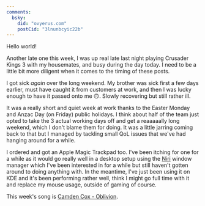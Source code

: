```yaml
---
comments:
  bsky:
    did: "ovyerus.com"
    postCid: "3lnunbcyic22b"
---
```


Hello world!

Another late one this week, I was up real late last night playing Crusader Kings
3 with my housemates, and busy during the day today. I need to be a little bit
more diligent when it comes to the timing of these posts.

I got sick _again_ over the long weekend. My brother was sick first a few days
earlier, must have caught it from customers at work, and then I was lucky enough
to have it passed onto me 🙃. Slowly recovering but still rather ill.

It was a really short and quiet week at work thanks to the Easter Monday and
Anzac Day (on Friday) public holidays. I think about half of the team just opted
to take the 3 actual working days off and get a reaaaaally long weekend, which I
don't blame them for doing. It was a little jarring coming back to that but I
managed by tackling small QoL issues that we've had hanging around for a while.

I ordered and got an Apple Magic Trackpad too. I've been itching for one for a
while as it would go really well in a desktop setup using the
[Niri](https://github.com/YaLTeR/niri) window manager which I've been interested
in for a while but still haven't gotten around to doing anything with. In the
meantime, I've just been using it on KDE and it's been performing rather well,
think I might go full time with it and replace my mouse usage, outside of gaming
of course.

This week's song is
[Camden Cox - Oblivion](https://www.youtube.com/watch?v=St8oA4JfJi0).
